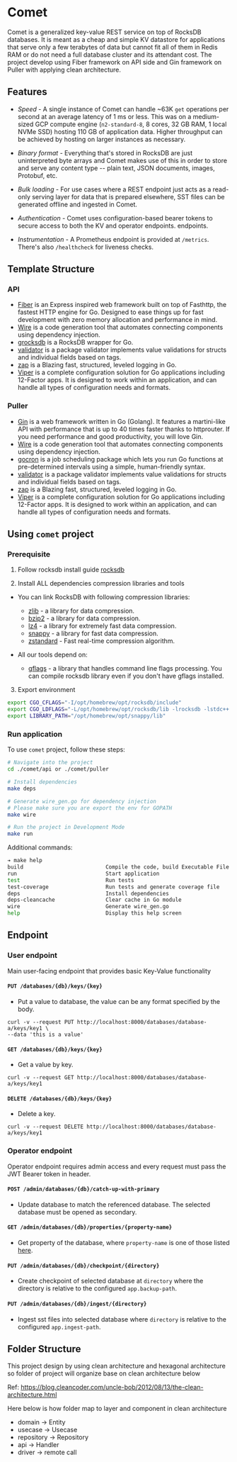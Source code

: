 # Comet

Comet is a generalized key-value REST service on top of RocksDB databases. It is meant as a cheap and simple KV datastore for applications that serve only a few terabytes of data but cannot fit all of them in Redis RAM or do not need a full database cluster and its attendant cost. The project develop using Fiber framework on API side and Gin framework on Puller with applying clean architecture.

## Features

* *Speed* - A single instance of Comet can handle ~63K `get` operations per second at an average latency of 1 ms or less.
This was on a medium-sized GCP compute engine (`n2-standard-8`, 8 cores, 32 GB RAM, 1 local NVMe SSD) hosting 110 GB of
application data. Higher throughput can be achieved by hosting on larger instances as necessary.

* *Binary format* - Everything that's stored in RocksDB are just uninterpreted byte arrays and Comet
makes use of this in order to store and serve any content type -- plain text, JSON documents, images, Protobuf, etc.

* *Bulk loading* - For use cases where a REST endpoint just acts as a read-only serving layer for data that is prepared
elsewhere, SST files can be generated offline and ingested in Comet.

* *Authentication* - Comet uses configuration-based bearer tokens to secure access to both the KV and operator endpoints.
endpoints.

* *Instrumentation* - A Prometheus endpoint is provided at `/metrics`. There's also `/healthcheck` for liveness checks.

## Template Structure

### API

* [Fiber](https://github.com/gofiber/fiber) is an Express inspired web framework built on top of Fasthttp, the fastest HTTP engine for Go. Designed to ease things up for fast development with zero memory allocation and performance in mind.
* [Wire](https://github.com/google/wire) is a code generation tool that automates connecting components using dependency injection.
* [grocksdb](https://github.com/linxGnu/grocksdb) is a RocksDB wrapper for Go.
* [validator](github.com/go-playground/validator) is a package validator implements value validations for structs and individual fields based on tags.
* [zap](https://github.com/uber-go/zap) is a Blazing fast, structured, leveled logging in Go.
* [Viper](https://github.com/spf13/viper) is a complete configuration solution for Go applications including 12-Factor apps. It is designed to work within an application, and can handle all types of configuration needs and formats.

### Puller

* [Gin](github.com/gin-gonic/gin) is a web framework written in Go (Golang). It features a martini-like API with performance that is up to 40 times faster thanks to httprouter. If you need performance and good productivity, you will love Gin.
* [Wire](https://github.com/google/wire) is a code generation tool that automates connecting components using dependency injection.
* [gocron](https://github.com/go-co-op/gocron) is a job scheduling package which lets you run Go functions at pre-determined intervals using a simple, human-friendly syntax.
* [validator](github.com/go-playground/validator) is a package validator implements value validations for structs and individual fields based on tags.
* [zap](https://github.com/uber-go/zap) is a Blazing fast, structured, leveled logging in Go.
* [Viper](https://github.com/spf13/viper) is a complete configuration solution for Go applications including 12-Factor apps. It is designed to work within an application, and can handle all types of configuration needs and formats.

## Using `comet` project

### Prerequisite

1. Follow rocksdb install guide [rocksdb](https://github.com/facebook/rocksdb/blob/main/INSTALL.md)

2. Install ALL dependencies compression libraries and tools

* You can link RocksDB with following compression libraries:
  * [zlib](http://www.zlib.net/) - a library for data compression.
  * [bzip2](http://www.bzip.org/) - a library for data compression.
  * [lz4](https://github.com/lz4/lz4) - a library for extremely fast data compression.
  * [snappy](http://google.github.io/snappy/) - a library for fast
        data compression.
  * [zstandard](http://www.zstd.net) - Fast real-time compression
        algorithm.

* All our tools depend on:
  * [gflags](https://gflags.github.io/gflags/) - a library that handles
        command line flags processing. You can compile rocksdb library even
        if you don't have gflags installed.

3. Export environment

```bash
export CGO_CFLAGS="-I/opt/homebrew/opt/rocksdb/include"
export CGO_LDFLAGS="-L/opt/homebrew/opt/rocksdb/lib -lrocksdb -lstdc++ -lm -lz -lsnappy -llz4 -lzstd" 
export LIBRARY_PATH="/opt/homebrew/opt/snappy/lib"
```

### Run application

To use `comet` project, follow these steps:

```bash
# Navigate into the project
cd ./comet/api or ./comet/puller 

# Install dependencies
make deps

# Generate wire_gen.go for dependency injection
# Please make sure you are export the env for GOPATH
make wire

# Run the project in Development Mode
make run
```

Additional commands:

```bash
➔ make help
build                          Compile the code, build Executable File
run                            Start application
test                           Run tests
test-coverage                  Run tests and generate coverage file
deps                           Install dependencies
deps-cleancache                Clear cache in Go module
wire                           Generate wire_gen.go
help                           Display this help screen
```

## Endpoint

### User endpoint

Main user-facing endpoint that provides basic Key-Value functionality

#### `PUT /databases/{db}/keys/{key}`

* Put a value to database, the value can be any format specified by the body.

```
curl -v --request PUT http://localhost:8000/databases/database-a/keys/key1 \
--data 'this is a value'
```

#### `GET /databases/{db}/keys/{key}`

* Get a value by key.

```
curl -v --request GET http://localhost:8000/databases/database-a/keys/key1
```

#### `DELETE /databases/{db}/keys/{key}`

* Delete a key.

```
curl -v --request DELETE http://localhost:8000/databases/database-a/keys/key1
```

### Operator endpoint

Operator endpoint requires admin access and every request must pass the JWT Bearer token in header.

#### `POST /admin/databases/{db}/catch-up-with-primary`

* Update database to match the referenced database. The selected database must be opened as secondary.

#### `GET /admin/databases/{db}/properties/{property-name}`

* Get property of the database, where `property-name` is one of those listed [here](https://github.com/facebook/rocksdb/blob/08809f5e6cd9cc4bc3958dd4d59457ae78c76660/include/rocksdb/db.h#L428-L634).

#### `PUT /admin/databases/{db}/checkpoint/{directory}`

* Create checkpoint of selected database at `directory` where the directory is relative to the configured `app.backup-path`.

#### `PUT /admin/databases/{db}/ingest/{directory}`

* Ingest sst files into selected database where `directory` is relative to the configured `app.ingest-path`.

## Folder Structure

This project design by using clean architecture and hexagonal architecture so folder of project will organize base on
clean architecture below

Ref: <https://blog.cleancoder.com/uncle-bob/2012/08/13/the-clean-architecture.html>

Here below is how folder map to layer and component in clean architecture

* domain -> Entity
* usecase -> Usecase
* repository -> Repository
* api -> Handler
* driver -> remote call
